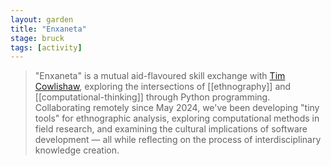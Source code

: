```yaml
---  
layout: garden
title: "Enxaneta"
stage: bruck
tags: [activity]
---
```


> "Enxaneta" is a mutual aid-flavoured skill exchange with [Tim Cowlishaw](https://www.timcowlishaw.co.uk/), exploring the intersections of [[ethnography]] and [[computational-thinking]] through Python programming. Collaborating remotely since May 2024, we've been developing "tiny tools" for ethnographic analysis, exploring computational methods in field research, and examining the cultural implications of software development — all while reflecting on the process of interdisciplinary knowledge creation.